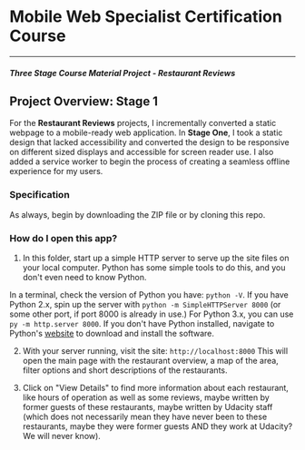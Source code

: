 # Mobile Web Specialist Certification Course
---
#### _Three Stage Course Material Project - Restaurant Reviews_

## Project Overview: Stage 1

For the **Restaurant Reviews** projects, I incrementally converted a static webpage to a mobile-ready web application. In **Stage One**, I took a static design that lacked accessibility and converted the design to be responsive on different sized displays and accessible for screen reader use. I also added a service worker to begin the process of creating a seamless offline experience for my users.

### Specification

As always, begin by downloading the ZIP file or by cloning this repo.

### How do I open this app?

1. In this folder, start up a simple HTTP server to serve up the site files on your local computer. Python has some simple tools to do this, and you don't even need to know Python.

In a terminal, check the version of Python you have: `python -V`. If you have Python 2.x, spin up the server with `python -m SimpleHTTPServer 8000` (or some other port, if port 8000 is already in use.) For Python 3.x, you can use `py -m http.server 8000`. If you don't have Python installed, navigate to Python's [website](https://www.python.org/) to download and install the software.

2. With your server running, visit the site: `http://localhost:8000` This will open the main page with the restaurant overview, a map of the area, filter options and short descriptions of the restaurants.

3. Click on "View Details" to find more information about each restaurant, like hours of operation as well as some reviews, maybe written by former guests of these restaurants, maybe written by Udacity staff (which does not necessarily mean they have never been to these restaurants, maybe they were former guests AND they work at Udacity? We will never know).
